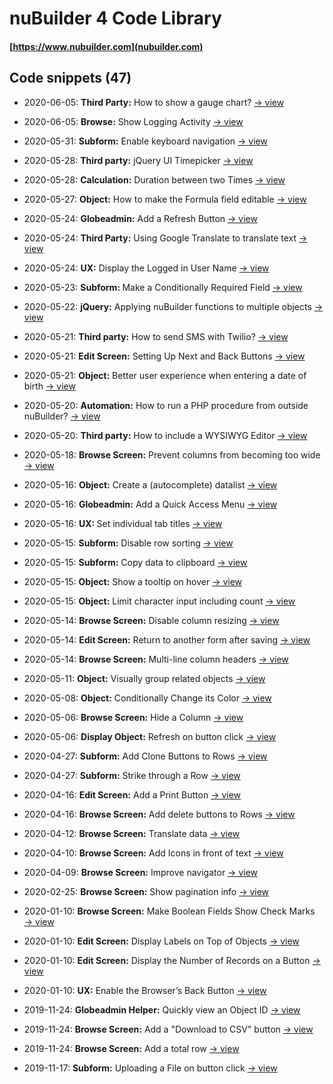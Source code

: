 # nuBuilder 4 Code Library

#### [https://www.nubuilder.com](nubuilder.com)


## Code snippets (47)


* 2020-06-05: <b>Third Party:</b> How to show a gauge chart? [→ view](third_party_gauge_chart)

* 2020-06-05: <b>Browse:</b> Show Logging Activity [→ view](browse_show_logging_activity)

* 2020-05-31: <b>Subform:</b> Enable keyboard navigation [→ view](subform_keyboard_navigation)

* 2020-05-28: <b>Third party:</b> jQuery UI Timepicker [→ view](third_party_timepicker)

* 2020-05-28: <b>Calculation:</b> Duration between two Times [→ view](time_calculation_time_difference)

* 2020-05-27: <b>Object:</b> How to make the Formula field editable [→ view](object_calc_formula_not_readonly)

* 2020-05-24: <b>Globeadmin:</b> Add a Refresh Button [→ view](globeadmin_add_refresh_button)

* 2020-05-24: <b>Third Party:</b> Using Google Translate to translate text [→ view](third_party_google_translate)

* 2020-05-24: <b>UX:</b> Display the Logged in User Name [→ view](ux_display_user_name)

* 2020-05-23: <b>Subform: </b> Make a Conditionally Required Field [→ view](suform_conditionally_required_fields)

* 2020-05-22: <b>jQuery:</b> Applying nuBuilder functions to multiple objects [→ view](jquery_apply_functions_to_multiple_objects)

* 2020-05-21: <b>Third party:</b> How to send SMS with Twilio? [→ view](third_party_send_sms)

* 2020-05-21: <b>Edit Screen:</b> Setting Up Next and Back Buttons [→ view](edit_record_navigator)

* 2020-05-21: <b>Object:</b> Better user experience when entering a date of birth [→ view](object_enter_date_of_birth)

* 2020-05-20: <b>Automation:</b> How to run a PHP procedure from outside nuBuilder? [→ view](
automation_call_procedure_externally)
* 2020-05-20: <b>Third party:</b> How to include a WYSIWYG Editor [→ view](third_party_wysiwyg_trumbowyg)

* 2020-05-18: <b>Browse Screen:</b> Prevent columns from becoming too wide [→ view](browse_no_column_stretching)

* 2020-05-16: <b>Object:</b> Create a (autocomplete) datalist [→ view](object_create_datalist)

* 2020-05-16: <b>Globeadmin:</b> Add a Quick Access Menu [→ view](globeadmin_quick_access_menu)

* 2020-05-16: <b>UX: </b> Set individual tab titles [→ view](usability_set_tab_titles)

* 2020-05-15: <b>Subform:</b> Disable row sorting [→ view](subform_disable_sorting)

* 2020-05-15: <b>Subform:</b> Copy data to clipboard [→ view](subform_copy_to_clipboard)

* 2020-05-15: <b>Object:</b> Show a tooltip on hover [→ view](object_show_tooltip)

* 2020-05-15: <b>Object:</b> Limit character input including count [→ view](object_limit_characters)

* 2020-05-14: <b>Browse Screen:</b> Disable column resizing [→ view](browse_prevent_column_resize)

* 2020-05-14: <b>Edit Screen:</b> Return to another form after saving [→ view](edit_goto_previous_breadcrumb)

* 2020-05-14: <b>Browse Screen:</b> Multi-line column headers [→ view](browse_multiline_title)

* 2020-05-11: <b>Object:</b> Visually group related objects [→ view](object_visually_group)

* 2020-05-08: <b>Object:</b> Conditionally Change its Color [→ view](object_change_color)

* 2020-05-06: <b>Browse Screen:</b> </b> Hide a Column [→ view](browse_hide_column)

* 2020-05-06: <b>Display Object:</b></b>  Refresh on button click [→ view](display_object_refresh)

* 2020-04-27: <b>Subform:</b> Add Clone Buttons to Rows [→ view](subform_add_clone_button)

* 2020-04-27: <b>Subform:</b> Strike through a Row [→ view](subform_row_strike_through)

* 2020-04-16: <b>Edit Screen:</b> Add a Print Button [→ view](edit_add_print_button)

* 2020-04-16: <b>Browse Screen:</b> Add delete buttons to Rows [→ view](browse_add_delete_buttons)

* 2020-04-12: <b>Browse Screen:</b> Translate data [→ view](browse_translate_data)

* 2020-04-10: <b>Browse Screen:</b> Add Icons in front of text [→ view](browse_add_icon)

* 2020-04-09: <b>Browse Screen:</b> Improve navigator [→ view](browse_improve_navigator)

* 2020-02-25: <b>Browse Screen:</b> Show pagination info [→ view](browse_show_pagination_info)

* 2020-01-10: <b>Browse Screen:</b> Make Boolean Fields Show Check Marks [→ view](browse_show_check_marks)

* 2020-01-10: <b>Edit Screen:</b> Display Labels on Top of Objects [→ view](labels_display_on_top)

* 2020-01-10: <b>Edit Screen:</b> Display the Number of Records on a Button [→ view](button_display_number_of_records)

* 2020-01-10: <b>UX:</b> Enable the Browser’s Back Button [→ view](enable_back_button)

* 2019-11-24: <b>Globeadmin Helper:</b> Quickly view an Object ID [→ view](globeadmin_view_object_id)

* 2019-11-24: <b>Browse Screen:</b> Add a "Download to CSV" button [→ view](browse_download_to_csv)

* 2019-11-24: <b>Browse Screen:</b> Add a total row [→ view](https://github.com/smalos/nubuilder-code-snippets/tree/master/browse_total_rows)

* 2019-11-17: <b>Subform:</b> Uploading a File on button click [→ view](https://github.com/smalos/nubuilder-code-snippets/tree/master/upload_file_subform)
